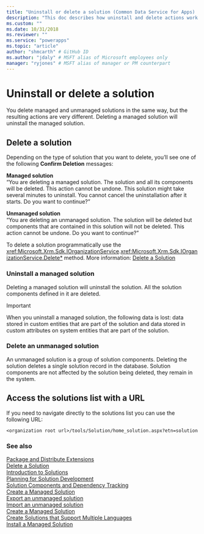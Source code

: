 ```yaml
---
title: "Uninstall or delete a solution (Common Data Service for Apps) | Microsoft Docs" # Intent and product brand in a unique string of 43-59 chars including spaces
description: "This doc describes how uninstall and delete actions work for managed and unmanaged solution in Dynamics 365" # 115-145 characters including spaces. This abstract displays in the search result.
ms.custom: ""
ms.date: 10/31/2018
ms.reviewer: ""
ms.service: "powerapps"
ms.topic: "article"
author: "shmcarth" # GitHub ID
ms.author: "jdaly" # MSFT alias of Microsoft employees only
manager: "ryjones" # MSFT alias of manager or PM counterpart
---
```

# Uninstall or delete a solution

You delete managed and unmanaged solutions in the same way, but the resulting actions are very different. Deleting a managed solution will uninstall the managed solution.  
  
<a name="BKMK_DeleteSolution"></a>   
## Delete a solution  
 Depending on the type of solution that you want to delete, you’ll see one of the following **Confirm Deletion** messages:  
  
 **Managed solution**  
 “You are deleting a managed solution. The solution and all its components will be deleted. This action cannot be undone. This solution might take several minutes to uninstall. You cannot cancel the uninstallation after it starts. Do you want to continue?”  
  
 **Unmanaged solution**  
 “You are deleting an unmanaged solution. The solution will be deleted but components that are contained in this solution will not be deleted. This action cannot be undone. Do you want to continue?”  
  
 To delete a solution programmatically use the <xref:Microsoft.Xrm.Sdk.IOrganizationService>.<xref:Microsoft.Xrm.Sdk.IOrganizationService.Delete*> method. More information: [Delete a Solution](work-solutions.md#BKMK_DeleteSolution)  
  
<a name="BKMK_UinstallAManagedSolution"></a>   
### Uninstall a managed solution  
 Deleting a managed solution will uninstall the solution. All the solution components defined in it are deleted.  
  
> [!IMPORTANT]
>  When you uninstall a managed solution, the following data is lost: data stored in custom entities that are part of the solution and data stored in custom attributes on system entities that are part of the solution.  
  
<a name="BKMK_DeleteUnmanagedSolution"></a>   
### Delete an unmanaged solution  
 An unmanaged solution is a group of solution components. Deleting the solution deletes a single solution record in the database. Solution components are not affected by the solution being deleted, they remain in the system.  
  
<a name="BKMK_AccessSolutionsGridWithUrl"></a>   
## Access the solutions list with a URL  
 If you need to navigate directly to the solutions list you can use the following URL:  
  
```http
<organization root url>/tools/Solution/home_solution.aspx?etn=solution  
```  
  
### See also  
 [Package and Distribute Extensions](/dynamics365/customer-engagement/developer/package-distribute-extensions-use-solutions)   
 [Delete a Solution](work-solutions.md#BKMK_DeleteSolution)   
 [Introduction to Solutions](introduction-solutions.md)   
 [Planning for Solution Development](/dynamics365/customer-engagement/developer/plan-solution-development)   
 [Solution Components and Dependency Tracking](dependency-tracking-solution-components.md)   
 [Create a Managed Solution](create-install-update-managed-solution.md#BKMK_CreateManagedSolution)   
 [Export an unmanaged solution](create-export-import-unmanaged-solution.md#BKMK_UnmanagedSolution)   
 [Import an unmanaged solution](create-export-import-unmanaged-solution.md#BKMK_ImportUnmanagedSolution)   
 [Create a Managed Solution](create-install-update-managed-solution.md#BKMK_CreateManagedSolution)   
 [Create Solutions that Support Multiple Languages](create-solutions-support-multiple-languages.md)   
 [Install a Managed Solution](create-install-update-managed-solution.md#BKMK_InstallManagedSolution)
